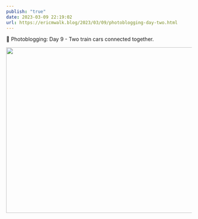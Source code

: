 ```yaml
---
publish: "true"
date: 2023-03-09 22:19:02
url: https://ericmwalk.blog/2023/03/09/photoblogging-day-two.html
---
```


📸 Photoblogging: Day 9 - Two train cars connected together.



<img src="uploads/2023/e37e238920.jpg" width="600" height="450" alt="">